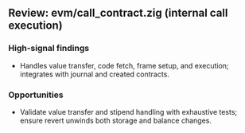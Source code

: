 ## Review: evm/call_contract.zig (internal call execution)

### High-signal findings

- Handles value transfer, code fetch, frame setup, and execution; integrates with journal and created contracts.

### Opportunities

- Validate value transfer and stipend handling with exhaustive tests; ensure revert unwinds both storage and balance changes.



